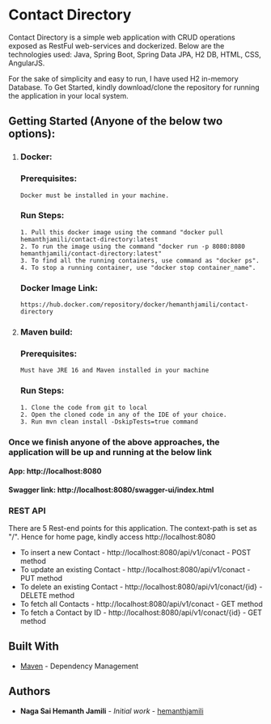 # Contact Directory

Contact Directory is a simple web application with CRUD operations exposed as RestFul web-services and dockerized.
Below are the technologies used: Java, Spring Boot, Spring Data JPA, H2 DB, HTML, CSS, AngularJS.

For the sake of simplicity and easy to run, I have used H2 in-memory Database. To Get Started, kindly download/clone the repository for running the application in your local system.

## Getting Started (Anyone of the below two options):
  1. ### Docker:
       ### Prerequisites:
         Docker must be installed in your machine.
       ### Run Steps:
         1. Pull this docker image using the command "docker pull hemanthjamili/contact-directory:latest
         2. To run the image using the command "docker run -p 8080:8080 hemanthjamili/contact-directory:latest"
         3. To find all the running containers, use command as "docker ps".
         4. To stop a running container, use "docker stop container_name".
       ### Docker Image Link:
         https://hub.docker.com/repository/docker/hemanthjamili/contact-directory
       
  2. ### Maven build:
       ### Prerequisites:
         Must have JRE 16 and Maven installed in your machine
       ### Run Steps:
         1. Clone the code from git to local
         2. Open the cloned code in any of the IDE of your choice.
         3. Run mvn clean install -DskipTests=true command

### Once we finish anyone of the above approaches, the application will be up and running at the below link
  #### App: http://localhost:8080
  #### Swagger link:  http://localhost:8080/swagger-ui/index.html

### REST API

There are 5 Rest-end points for this application. The context-path is set as "/". Hence for home page, kindly access http://localhost:8080

* To insert a new Contact - http://localhost:8080/api/v1/conact - POST method
* To update an existing Contact -  http://localhost:8080/api/v1/conact - PUT method
* To delete an existing Contact -  http://localhost:8080/api/v1/conact/{id} - DELETE method
* To fetch all Contacts -  http://localhost:8080/api/v1/conact - GET method
* To fetch a Contact by ID - http://localhost:8080/api/v1/conact/{id} - GET method

## Built With

* [Maven](https://maven.apache.org/) - Dependency Management

## Authors

* **Naga Sai Hemanth Jamili** - *Initial work* - [hemanthjamili](https://www.linkedin.com/in/hemanthjamili/)
